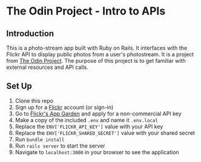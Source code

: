 # The Odin Project - Intro to APIs

## Introduction

This is a photo-stream app built with Ruby on Rails.  It interfaces with the Flickr API to display public photos from a user's photostream.  It is a project
from [The Odin Project](https://www.theodinproject.com/lessons/ruby-on-rails-flickr-api).  The purpose of this project is to get familiar with
external resources and API calls.

## Set Up
1. Clone this repo
1. Sign up for a [Flickr](https://www.flickr.com/) account (or sign-in)
1. Go to [Flickr's App Garden](https://www.flickr.com/services/apps/create/apply/) and apply for a non-commercial API key
1. Make a copy of the included `.env` and name it `.env.local`
1. Replace the `ENV['FLICKR_API_KEY']` value with your API key
1. Replace the `ENV['FLICKR_SHARED_SECRET']` value with your shared secret
1. Run `bundle install`
1. Run `rails server` to start the server
1. Navigate to `localhost:3000` in your browser to see the application
